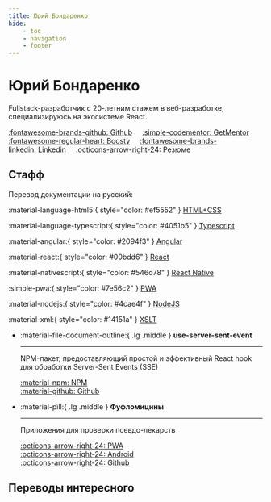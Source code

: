 ```yaml
---
title: Юрий Бондаренко
hide:
    - toc
    - navigation
    - footer
---
```


# Юрий Бондаренко

Fullstack-разработчик с 20-летним стажем в веб-разработке, специализируюсь на экосистеме React.

[:fontawesome-brands-github:&nbsp;Github](https://github.com/bndby) &nbsp;&nbsp;&nbsp; [:simple-codementor:&nbsp;GetMentor](https://getmentor.dev/mentor/iuriy-bondarenko-4234) &nbsp;&nbsp;&nbsp; [:fontawesome-regular-heart:&nbsp;Boosty](https://boosty.to/bndby) &nbsp;&nbsp;&nbsp; [:fontawesome-brands-linkedin:&nbsp;Linkedin](https://www.linkedin.com/in/bndby/) &nbsp;&nbsp;&nbsp; [:octicons-arrow-right-24:&nbsp;Резюме](./cv/index.md)

## Стафф

Перевод документации на русский:

<div class="grid" markdown>

:material-language-html5:{ style="color: #ef5552" } [HTML+CSS](https://hcdev.ru/)

:material-language-typescript:{ style="color: #4051b5" } [Typescript](https://scriptdev.ru/)

:material-angular:{ style="color: #2094f3" } [Angular](https://angdev.ru/)

:material-react:{ style="color: #00bdd6" } [React](https://reactdev.ru/)

:material-nativescript:{ style="color: #546d78" } [React Native](https://reactnativedev.ru/)

:simple-pwa:{ style="color: #7e56c2" } [PWA](https://pwadev.ru/)

:material-nodejs:{ style="color: #4cae4f" } [NodeJS](https://nodejsdev.ru/)

:material-xml:{ style="color: #14151a" } [XSLT](https://xsltdev.ru/)

</div>

<div class="grid cards" markdown>

- :material-file-document-outline:{ .lg .middle } **use-server-sent-event**

    ***

    NPM-пакет, предоставляющий простой и эффективный React hook для обработки Server-Sent Events (SSE)

    [:material-npm: NPM](https://www.npmjs.com/package/use-server-sent-event)<br />
    [:material-github: Github](https://github.com/bndby/use-server-sent-event)

- :material-pill:{ .lg .middle } **Фуфломицины**

    ***

    Приложения для проверки псевдо-лекарств

    [:octicons-arrow-right-24: PWA](https://fuflomycin.ru/)<br />
    [:octicons-arrow-right-24: Android](https://play.google.com/store/apps/details?id=com.fuflomycin_rn&hl=ru)<br />
    [:octicons-arrow-right-24: Github](https://github.com/fuflomycin)

</div>

## Переводы интересного
